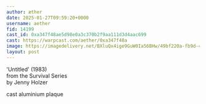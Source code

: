 ```yaml
---
author: æther
date: 2025-01-27T09:59:20+0000
username: aether
fid: 14199
cast_id: 0xa347f48ae5d98e0a3c370b2f9aa111d3d4aac699
cast: https://warpcast.com/aether/0xa347f48a
image: https://imagedelivery.net/BXluQx4ige9GuW0Ia56BHw/49bf220a-fb9d-45f4-aa8d-9cbbd6dbe400/original
layout: post
---
```

'Untitled' (1983)   
from the Survival Series   
by Jenny Holzer   
  
cast aluminium plaque  

<img src='https://imagedelivery.net/BXluQx4ige9GuW0Ia56BHw/49bf220a-fb9d-45f4-aa8d-9cbbd6dbe400/original' alt='' referrerpolicy='no-referrer'/>